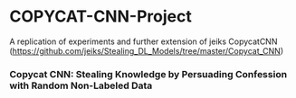 # COPYCAT-CNN-Project
A replication of experiments and further extension of jeiks CopycatCNN (https://github.com/jeiks/Stealing_DL_Models/tree/master/Copycat_CNN)   
   
### Copycat CNN: Stealing Knowledge by Persuading Confession with Random Non-Labeled Data
[Originial research paper]: https://arxiv.org/abs/1806.05476
